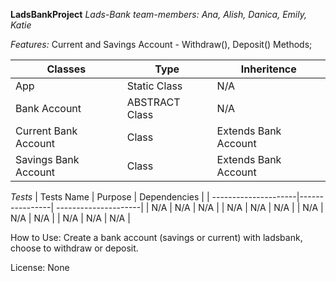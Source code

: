**LadsBankProject**
*Lads-Bank team-members: Ana, Alish, Danica, Emily, Katie*

*Features:*
Current and Savings Account - Withdraw(), Deposit() Methods;

| Classes              | Type           |      Inheritence     |
| ---------------------|----------------| ---------------------|
| App                  | Static Class   |        N/A           |
| Bank Account         | ABSTRACT Class |        N/A           |
| Current Bank Account | Class          | Extends Bank Account |
| Savings Bank Account | Class          | Extends Bank Account |

*Tests*
| Tests Name           | Purpose        |      Dependencies     |
| ---------------------|----------------| ---------------------|
| N/A                    | N/A      |        N/A           |
| N/A            | N/A    |        N/A           |
| N/A     | N/A            | N/A   |
| N/A     | N/A            | N/A   |

How to Use:
Create a bank account (savings or current) with ladsbank, choose to withdraw or deposit.


License: None
